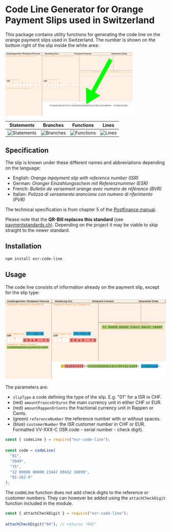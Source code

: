 # Code Line Generator for Orange Payment Slips used in Switzerland

This package contains utility functions for generating the code line on the orange payment slips used in Switzerland. The number is shown on the bottom right of the slip inside the white area:

![Swiss orange inpayment slip with code line example](./doc/code-line-location.gif)

| Statements                  | Branches                | Functions                 | Lines                |
| --------------------------- | ----------------------- | ------------------------- | -------------------- |
| ![Statements](https://img.shields.io/badge/Coverage-100%25-brightgreen.svg) | ![Branches](https://img.shields.io/badge/Coverage-100%25-brightgreen.svg) | ![Functions](https://img.shields.io/badge/Coverage-100%25-brightgreen.svg) | ![Lines](https://img.shields.io/badge/Coverage-100%25-brightgreen.svg)    |

## Specification

The slip is known under these different names and abbreviations depending on the language:

- English: _Orange inpayment slip with reference number (ISR)_
- German: _Oranger Einzahlungsschein mit Referenznummer (ESR)_
- French: _Bulletin de versement orange avec numéro de référence (BVR)_
- Italian: _Polizza di versamento arancione con numero di riferimento (PVR)_

The technical specification is from chapter 5 of the [Postfinance manual](https://www.postfinance.ch/content/dam/pfch/doc/cust/download/inpayslip_isr_man_en.pdf).

Please note that the **QR-Bill replaces this standard** (see [paymentstandards.ch](https://www.paymentstandards.ch/)). Depending on the project it may be viable to skip straight to the newer standard.

## Installation

```bash
npm install esr-code-line
```

## Usage

The code line consists of information already on the payment slip, except for the slip type:

![Code line parameters example](./doc/code-line-parameters.gif)

The parameters are:

- `slipType` a code defining the type of the slip. E.g. "01" for a ISR in CHF.
- (red) `amountFrancsOrEuros` the main currency unit in either CHF or EUR.
- (red) `amountRappenOrCents` the fractional currency unit in Rappen or Cents.
- (green) `referenceNumber` the reference number with or without spaces.
- (blue) `customerNumber` the ISR customer number in CHF or EUR. Formatted VV-XXX-C (ISR code - serial number - check digit).

```js
const { codeLine } = require("esr-code-line");

const code = codeLine(
  "01",
  "3949",
  "75",
  "12 00000 00000 23447 89432 16899",
  "01-162-8"
);
```

The codeLine function does not add check digits to the reference or customer numbers. They can however be added using the `attachCheckDigit` function included in the module.

```js
const { attachCheckDigit } = require("esr-code-line");

attachCheckDigit("04"); // returns "042"
```
